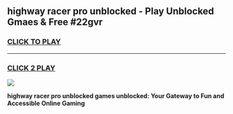 
## highway racer pro unblocked - Play Unblocked Gmaes & Free #22gvr
<h3>
<a href="https://news.freeplayer.one?title=highway_racer_pro_unblocked&ref=24F">CLICK TO PLAY</a></h3>
<hr>

<h3>
<a href="https://news.freeplayer.one?title=highway_racer_pro_unblocked&ref=24F">CLICK 2 PLAY</a>
  
</h3>

<a href="https://news.freeplayer.one?title=highway_racer_pro_unblocked&ref=24F/"><img src="https://clearcache.store/games.png"></a>


**highway racer pro unblocked games unblocked: Your Gateway to Fun and Accessible Online Gaming**
